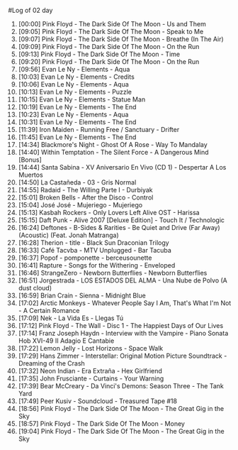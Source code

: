 #Log of 02 day

1. [00:00] Pink Floyd - The Dark Side Of The Moon - Us and Them
1. [09:05] Pink Floyd - The Dark Side Of The Moon - Speak to Me
1. [09:07] Pink Floyd - The Dark Side Of The Moon - Breathe (In The Air)
1. [09:09] Pink Floyd - The Dark Side Of The Moon - On the Run
1. [09:13] Pink Floyd - The Dark Side Of The Moon - Time
1. [09:20] Pink Floyd - The Dark Side Of The Moon - On the Run
1. [09:56] Evan Le Ny - Elements - Aqua
1. [10:03] Evan Le Ny - Elements - Credits
1. [10:06] Evan Le Ny - Elements - Aqua
1. [10:13] Evan Le Ny - Elements - Puzzle
1. [10:15] Evan Le Ny - Elements - Statue Man
1. [10:19] Evan Le Ny - Elements - The End
1. [10:23] Evan Le Ny - Elements - Aqua
1. [10:31] Evan Le Ny - Elements - The End
1. [11:39] Iron Maiden - Running Free / Sanctuary - Drifter
1. [11:45] Evan Le Ny - Elements - The End
1. [14:34] Blackmore's Night - Ghost Of A Rose - Way To Mandalay
1. [14:40] Within Temptation - The Silent Force - A Dangerous Mind [Bonus]
1. [14:44] Santa Sabina - XV Aniversario En Vivo (CD 1) - Despertar A Los Muertos
1. [14:50] La Castañeda - 03 - Gris Normal
1. [14:55] Radaid - The Willing Parte I - Durbiyak
1. [15:01] Broken Bells - After the Disco - Control
1. [15:04] José José - Mujeriego - Mujeriego
1. [15:13] Kasbah Rockers - Only Lovers Left Alive OST - Harissa
1. [15:15] Daft Punk - Alive 2007 [Deluxe Edition] - Touch It / Technologic
1. [16:24] Deftones - B-Sides & Rarities - Be Quiet and Drive (Far Away) (Acoustic) (Feat. Jonah Matranga)
1. [16:28] Therion - title - Black Sun Draconian Trilogy
1. [16:33] Café Tacvba - MTV Unplugged - Bar Tacuba
1. [16:37] Popof - pomponette - berceusounette
1. [16:41] Rapture - Songs for the Withering - Enveloped
1. [16:46] StrangeZero - Newborn Butterflies - Newborn Butterflies
1. [16:51] Jorgestrada - LOS ESTADOS DEL ALMA - Una Nube de Polvo (A dust cloud)
1. [16:59] Brian Crain - Sienna - Midnight Blue
1. [17:02] Arctic Monkeys - Whatever People Say I Am, That's What I'm Not - A Certain Romance
1. [17:09] Nek - La Vida Es - Llegas Tú
1. [17:12] Pink Floyd - The Wall - Disc 1 - The Happiest Days of Our Lives
1. [17:14] Franz Joseph Haydn - Interview with the Vampire - Piano Sonata Hob XVI-49 II Adagio E Cantabie
1. [17:22] Lemon Jelly - Lost Horizons - Space Walk
1. [17:29] Hans Zimmer - Interstellar: Original Motion Picture Soundtrack - Dreaming of the Crash
1. [17:32] Neon Indian - Era Extraña - Hex Girlfriend
1. [17:35] John Frusciante - Curtains - Your Warning
1. [17:39] Bear McCreary - Da Vinci's Demons: Season Three - The Tank Yard
1. [17:49] Peer Kusiv - Soundcloud - Treasured Tape #18
1. [18:56] Pink Floyd - The Dark Side Of The Moon - The Great Gig in the Sky
1. [18:57] Pink Floyd - The Dark Side Of The Moon - Money
1. [19:04] Pink Floyd - The Dark Side Of The Moon - The Great Gig in the Sky
